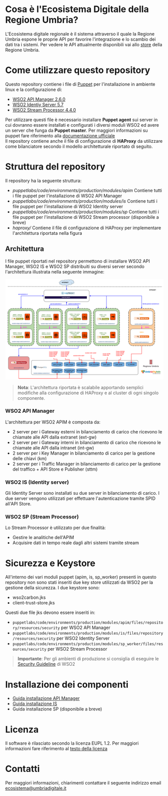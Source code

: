 # Cosa è l'Ecosistema Digitale della Regione Umbria?
L'Ecosistema digitale regionale è il sistema attraverso il quale la Regione Umbria espone le proprie API per favorire l'integrazione e lo scambio dei dati tra i sistemi. Per vedere le API attualmente disponibili vai allo [store](https://apistore.regione.umbria.it/store/) della Regione Umbria.

# Come utilizzare questo repository
Questo repository contiene i file di [Puppet](https://puppet.com/) per l'installazione in ambiente linux e la configurazione di:

- [WSO2 API Manager 2.6.0](https://docs.wso2.com/display/AM260/WSO2+API+Manager+Documentation)
- [WSO2 Identiy Server 5.7](https://docs.wso2.com/display/IS570/WSO2+Identity+Server+Documentation)
- [WSO2 Stream Processor 4.4.0](https://docs.wso2.com/display/SP440/Stream+Processor+Documentation) 

Per utilizzare questi file è necessario installare **Puppet agent** sui server in cui dovranno essere installati e configurati i diversi moduli WSO2 ed avere un server che funga da **Puppet master**.
Per maggiori informazioni su puppet fare riferimento alla [documentazione ufficiale](https://puppet.com/)  
Il repository contiene anche il file di configurazione di **HAProxy** da utilizzare come bilanciatore secondo il modello architetturale riportato di seguito.

# Struttura del repository
Il repository ha la seguente struttura:

- *puppetlabs/code/environments/production/modules/apim* Contiene tutti i file puppet per l'installazione di WSO2 API Manager
- *puppetlabs/code/environments/production/modules/is* Contiene tutti i file puppet per l'installazione di WSO2 Identity server
- *puppetlabs/code/environments/production/modules/sp* Contiene tutti i file puppet per l'installazione di WSO2 Stream processor (disponibile a breve)
- *haproxy/* Contiene il file di configurazione di HAProxy per implementare l'architettura riportata nella figura

## Architettura
I file puppet riportati nel repository permettono di installare WSO2 API Manager, WSO2 IS e WSO2 SP distribuiti su diversi server secondo l'architettura illustrata nella seguente immagine:

![Ecosistema Digitale Umbria - API](https://github.com/RegioneUmbria/Ecosistema-puppet/blob/master/images/archiettura.png)

> **Nota**: L'architettura riportata è scalabile apportando semplici modifiche alla configurazione di HAProxy e al cluster di ogni singolo componente.

### WSO2 API Manager
L'architettura per WSO2 APIM è composta da:

- 2 server per i Gateway esterni in bilanciamento di carico che ricevono le chiamate alle API dalla extranet (ext-gw)
- 2 server per i Gateway interni in bilanciamento di carico che ricevono le chiamate alle API dalla intranet (int-gw)
- 2 server per i Key Manager in bilanciamento di carico per la gestione delle chiavi (km)
- 2 server per i Traffic Manager in bilanciamento di carico per la gestione del traffico + API Store e Publisher (sttm)

### WSO2 IS (Identity server)
Gli Identity Server sono installati su due server in bilanciamento di carico. I due server vengono utilizzati per effettuare l'autenticazione tramite SPID all'API Store.

### WSO2 SP (Stream Processor)
Lo Stream Processor è utilizzato per due finalità:

- Gestire le analitiche dell'APIM
- Acquisire dati in tempo reale dagli altri sistemi tramite stream

# Sicurezza e Keystore
All'interno dei vari moduli puppet (apim, is, sp_worker) presenti in questo repository non sono stati inseriti due key store utilizzati da WSO2 per la gestione della sicurezza. I due keystore sono:

- wso2carbon.jks
- client-trust-store.jks

Questi due file jks devono essere inseriti in:

- `puppetlabs/code/environments/production/modules/apim/files/repository/resources/security` per WSO2 API Manager
- `puppetlabs/code/environments/production/modules/is/files/repository/resources/security` per WSO2 Identity Server
- `puppetlabs/code/environments/production/modules/sp_worker/files/resources/security` per WSO2 Stream Processor

> **Importante**: Per gli ambienti di produzione si consiglia di eseguire le [Security Guideline](https://docs.wso2.com/display/ADMIN44x/Security+Guidelines+for+Production+Deployment) di WSO2

# Installazione dei componenti
- [Guida installazione API Manager](./apim.md)
- [Guida installazione IS](./is.md)
- Guida installazione SP (disponibile a breve)

# Licenza
Il software è rilasciato secondo la licenza EUPL 1.2. Per maggiori informazioni fare riferimento al [testo della licenza](https://joinup.ec.europa.eu/sites/default/files/custom-page/attachment/eupl_v1.2_it.pdf)

# Contatti
Per maggiori informazioni, chiarimenti contattare il seguente indirizzo email [ecosistema@umbriadigitale.it](mailto:ecosistema@umbriadigitale.it)

